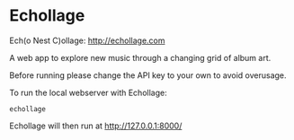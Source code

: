 Echollage
=========
Ech(o Nest C)ollage: http://echollage.com

A web app to explore new music through a changing grid of album art.

Before running please change the API key to your own to avoid overusage.

To run the local webserver with Echollage:

    echollage

Echollage will then run at http://127.0.0.1:8000/
